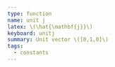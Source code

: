 ```yaml
---
type: function
name: unit j
latex: \(\hat{\mathbf{j}}\)
keyboard: unitj
summary: Unit vector \([0,1,0]\)
tags:
  - constants
---
```

